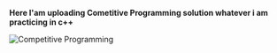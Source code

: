 **Here I'am uploading Cometitive Programming solution whatever i am practicing in c++**
<picture>
  <source media="(prefers-color-scheme: dark)" srcset="https://as1.ftcdn.net/v2/jpg/04/17/28/36/1000_F_417283633_47AQ9AVxRMcAaNCzwIhS7xVMGKpcDuj8.jpg">
<!--   <source media="(prefers-color-scheme: light)" srcset="https://t3.ftcdn.net/jpg/05/58/76/06/240_F_558760670_tpmGEITXBI7x4bK47iMoM9tUQnSVt7Uk.jpg"> -->
  <img alt="Competitive Programming" src="https://as1.ftcdn.net/v2/jpg/04/17/28/36/1000_F_417283633_47AQ9AVxRMcAaNCzwIhS7xVMGKpcDuj8.jpg">
</picture>
